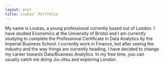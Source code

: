 ```yaml
---
layout: post
title: Loukas' Portfolio
---
```


My name is Loukas, a young professional currently based out of London. I have studied Economics at the University of Bristol and I am currently studying to complete the Professional Certificate in Data Analytics by the Imperial Business School. I currently work in Finance, but after seeing the industry and the way things are currently heading, I have decided to change my career towards Data/Business Analytics. In my free time, you can usually catch me doing Jiu-Jitsu and exploring London.
